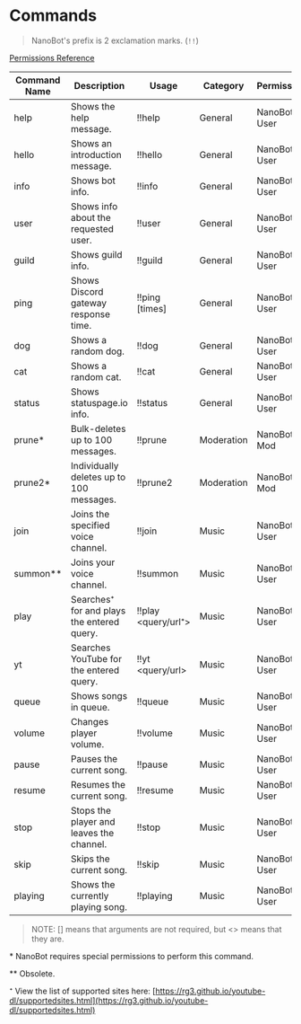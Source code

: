 # Commands

> NanoBot's prefix is 2 exclamation marks. (`!!`)

[Permissions Reference](./permissions.md)

| Command Name | Description                                | Usage               | Category   | Permissions  |
| ------------ | ------------------------------------------ | ------------------- | ---------- | ------------ |
| help         | Shows the help message.                    | !!help              | General    | NanoBot User |
| hello        | Shows an introduction message.             | !!hello             | General    | NanoBot User |
| info         | Shows bot info.                            | !!info              | General    | NanoBot User |
| user         | Shows info about the requested user.       | !!user <user>       | General    | NanoBot User |
| guild        | Shows guild info.                          | !!guild             | General    | NanoBot User |
| ping         | Shows Discord gateway response time.       | !!ping [times]      | General    | NanoBot User |
| dog          | Shows a random dog.                        | !!dog               | General    | NanoBot User |
| cat          | Shows a random cat.                        | !!cat               | General    | NanoBot User |
| status       | Shows statuspage.io info.                  | !!status <page>     | General    | NanoBot User |
| prune\*      | Bulk-deletes up to 100 messages.           | !!prune <amount>    | Moderation | NanoBot Mod  |
| prune2\*     | Individually deletes up to 100 messages.   | !!prune2 <amount>   | Moderation | NanoBot Mod  |
| join         | Joins the specified voice channel.         | !!join <channel>    | Music      | NanoBot User |
| summon\*\*   | Joins your voice channel.                  | !!summon            | Music      | NanoBot User |
| play         | Searches⁺ for and plays the entered query. | !!play <query/url⁺> | Music      | NanoBot User |
| yt           | Searches YouTube for the entered query.    | !!yt <query/url>    | Music      | NanoBot User |
| queue        | Shows songs in queue.                      | !!queue             | Music      | NanoBot User |
| volume       | Changes player volume.                     | !!volume <amount>   | Music      | NanoBot User |
| pause        | Pauses the current song.                   | !!pause             | Music      | NanoBot User |
| resume       | Resumes the current song.                  | !!resume            | Music      | NanoBot User |
| stop         | Stops the player and leaves the channel.   | !!stop              | Music      | NanoBot User |
| skip         | Skips the current song.                    | !!skip              | Music      | NanoBot User |
| playing      | Shows the currently playing song.          | !!playing           | Music      | NanoBot User |

> NOTE: [] means that arguments are not required, but <> means that they are.

\* NanoBot requires special permissions to perform this command.

\*\* Obsolete.

⁺ View the list of supported sites here: [https://rg3.github.io/youtube-dl/supportedsites.html](https://rg3.github.io/youtube-dl/supportedsites.html)
